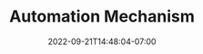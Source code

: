 ---
title: "Automation Mechanism"
date: 2022-09-21T14:48:04-07:00
weight: 121
draft: false
pre: "<b>- </b>"
---